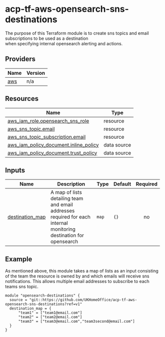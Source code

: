 # acp-tf-aws-opensearch-sns-destinations
The purpose of this Terraform module is to create sns topics and email subscriptions to be used as a destination \
when specifying internal opensearch alerting and actions.  

## Providers

| Name | Version |
|------|---------|
| <a name="provider_aws"></a> [aws](#provider\_aws) | n/a |

## Resources

| Name | Type |
|------|------|
| [aws_iam_role.opensearch_sns_role](https://registry.terraform.io/providers/hashicorp/aws/latest/docs/resources/iam_role) | resource |
| [aws_sns_topic.email](https://registry.terraform.io/providers/hashicorp/aws/latest/docs/resources/sns_topic) | resource |
| [aws_sns_topic_subscription.email](https://registry.terraform.io/providers/hashicorp/aws/latest/docs/resources/sns_topic_subscription) | resource |
| [aws_iam_policy_document.inline_policy](https://registry.terraform.io/providers/hashicorp/aws/latest/docs/data-sources/iam_policy_document) | data source |
| [aws_iam_policy_document.trust_policy](https://registry.terraform.io/providers/hashicorp/aws/latest/docs/data-sources/iam_policy_document) | data source |

## Inputs

| Name | Description | Type | Default | Required |
|------|-------------|------|---------|:--------:|
| <a name="input_destination_map"></a> [destination\_map](#input\_destination\_map) | A map of lists detailing team and email addresses required for each internal monitoring destination for opensearch | `map` | `{}` | no |

## Example

As mentioned above, this module takes a map of lists as an input consisting of the team the resource is owned by and which emails will receive sns notifications. This allows multiple email addresses to subscribe to each teams sns topic. 
```
module "opensearch-destinations" {
  source = "git::https://github.com/UKHomeOffice/acp-tf-aws-opensearch-sns-destinations?ref=v1"
  destination_map = {
      "team1" = ["team1@email.com"]
      "team2" = ["team2@email.com"]
      "team3" = ["team3@email.com","team3second@email.com"]
  }
}
```